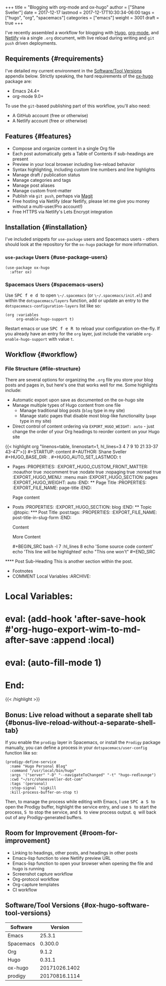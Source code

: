 +++
title = "Blogging with org-mode and ox-hugo"
author = ["Shane Sveller"]
date = 2017-12-17
lastmod = 2017-12-17T10:30:34-06:00
tags = ["hugo", "org", "spacemacs"]
categories = ["emacs"]
weight = 3001
draft = true
+++

I've recently assembled a workflow for blogging with [Hugo](https://gohugo.io/), [org-mode](http://orgmode.org/), and
[Netlify](https://www.netlify.com/) via a single `.org` document, with live reload during writing and `git
    push` driven deployments.


## Requirements {#requirements}

I've detailed my current environment in the
[Software/Tool Versions](#ox-hugo-software-tool-versions) appendix below.
Strictly speaking, the hard requirements of the
[ox-hugo](https://melpa.org/#/ox-hugo) package are:

-   Emacs 24.4+
-   org-mode 9.0+

To use the `git`-based publishing part of this workflow, you'll also need:

-   A GitHub account (free or otherwise)
-   A Netlify account (free or otherwise)


## Features {#features}

-   Compose and organize content in a single Org file
-   Each post automatically gets a Table of Contents if sub-headings are present
-   Preview in your local browser including live-reload behavior
-   Syntax highlighting, including custom line numbers and line highlights
-   Manage draft / publication status
-   Manage categories and tags
-   Manage post aliases
-   Manage custom front-matter
-   Publish via `git push`, perhaps via [Magit](https://magit.vc/)
-   Free hosting via Netlify (dear Netlify, please let me give you money
    without a multi-user/Pro account!)
-   Free HTTPS via Netlify's Lets Encrypt integration


## Installation {#installation}

I've included snippets for `use-package` users and Spacemacs users - others
should look at the repository for the `ox-hugo` package for more
information.


### `use-package` Users {#use-package-users}

```emacs-lisp
(use-package ox-hugo
  :after ox)
```


### Spacemacs Users {#spacemacs-users}

Use <kbd> SPC f e d </kbd> to open `\~/.spacemacs` (or
`\~/.spacemacs/init.el`) and within the `dotspacemacs/layers` function, add or
update an entry to the `dotspacemacs-configuration-layers` list like so:

```emacs-lisp
(org :variables
     org-enable-hugo-support t)
```

Restart emacs or use <kbd> SPC f e R </kbd> to reload your
configuration on-the-fly. If you already have an entry for the `org` layer,
just include the variable `org-enable-hugo-support` with value `t`.


## Workflow {#workflow}


### File Structure {#file-structure}

There are several options for organizing the `.org` file you store your blog
posts and pages in, but here's one that works well for me. Some highlights
include:

-   Automatic export upon save as documented on the ox-hugo site
-   Manage multiple types of Hugo content from one file
    -   Manage traditional blog posts (`blog` type in my site)
    -   Manage static pages that disable most blog-like functionality (`page`
        type in my site)
-   Direct control of content ordering via `EXPORT_HUGO_WEIGHT: auto` - just
    change the order of your Org headings to reorder content on your Hugo
    site

<a id="org020b200"></a>
{{< highlight org "linenos=table, linenostart=1, hl_lines=3 4 7 9 10 21 33-37 43-47">}}
#+STARTUP: content
#+AUTHOR: Shane Sveller
#+HUGO_BASE_DIR: .
#+HUGO_AUTO_SET_LASTMOD: t
* Pages
  :PROPERTIES:
  :EXPORT_HUGO_CUSTOM_FRONT_MATTER: :noauthor true :nocomment true :nodate true :nopaging true :noread true
  :EXPORT_HUGO_MENU: :menu main
  :EXPORT_HUGO_SECTION: pages
  :EXPORT_HUGO_WEIGHT: auto
  :END:
** Page Title
   :PROPERTIES:
   :EXPORT_FILE_NAME: page-title
   :END:

   Page content

* Posts
  :PROPERTIES:
  :EXPORT_HUGO_SECTION: blog
  :END:
** Topic                                                             :@topic:
*** Post Title                                                    :post:tags:
    :PROPERTIES:
    :EXPORT_FILE_NAME: post-title-in-slug-form
    :END:

    Content

    More Content

    #+BEGIN_SRC bash -l 7 :hl_lines 8
      echo 'Some source code content'
      echo 'This line will be highlighted'
      echo "This one won't"
    #+END_SRC

**** Post Sub-Heading
     This is another section within the post.

* Footnotes
* COMMENT Local Variables                                           :ARCHIVE:
# Local Variables:
# eval: (add-hook 'after-save-hook #'org-hugo-export-wim-to-md-after-save :append :local)
# eval: (auto-fill-mode 1)
# End:
{{< /highlight >}}


## Bonus: Live reload without a separate shell tab {#bonus-live-reload-without-a-separate-shell-tab}

If you enable the `prodigy` layer in Spacemacs, or install the `Prodigy`
package manually, you can define a process in your
`dotspacemacs/user-config` function like so:

```emacs-lisp
(prodigy-define-service
  :name "Hugo Personal Blog"
  :command "/usr/local/bin/hugo"
  :args '("server" "-D" "--navigateToChanged" "-t" "hugo-redlounge")
  :cwd "~/src/shanesveller-dot-com"
  :tags '(personal)
  :stop-signal 'sigkill
  :kill-process-buffer-on-stop t)
```

Then, to manage the process while editing with Emacs, I use <kbd> SPC a
S </kbd> to open the Prodigy buffer, highlight the service entry, and
use <kbd> s </kbd> to start the process, <kbd> S
</kbd> to stop the service, and <kbd> $ </kbd> to
view process output. <kbd> q </kbd> will back out of any
Prodigy-generated buffers.


## Room for Improvement {#room-for-improvement}

-   Linking to headings, other posts, and headings in other posts
-   Emacs-lisp function to view Netlify preview URL
-   Emacs-lisp function to open your browser when opening the file and hugo is running
-   Screenshot capture workflow
-   Org-protocol workflow
-   Org-capture templates
-   CI workflow


## Software/Tool Versions {#ox-hugo-software-tool-versions}

| Software  | Version       |
|-----------|---------------|
| Emacs     | 25.3.1        |
| Spacemacs | 0.300.0       |
| Org       | 9.1.2         |
| Hugo      | 0.31.1        |
| ox-hugo   | 20171026.1402 |
| prodigy   | 20170816.1114 |
